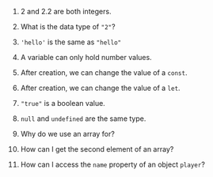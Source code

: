 1.  2 and 2.2 are both integers.

2.  What is the data type of `"2"`?

3.  `'hello'` is the same as `"hello"`

4.  A variable can only hold number values.

5.  After creation, we can change the value of a `const`.

6.  After creation, we can change the value of a `let`.

7.  `"true"` is a boolean value.

8.  `null` and `undefined` are the same type.

9.  Why do we use an array for?

10. How can I get the second element of an array?

11. How can I access the `name` property of an object `player`?
